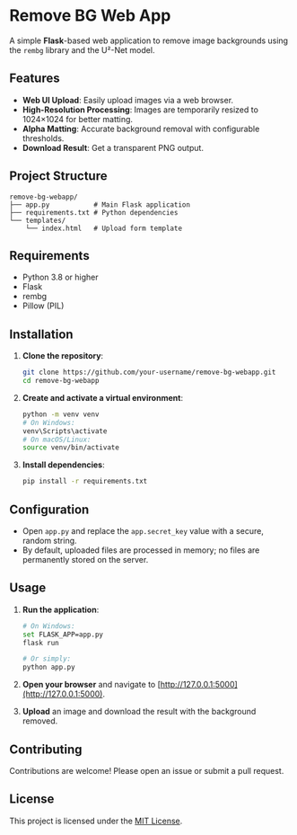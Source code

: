 # Remove BG Web App

A simple **Flask**-based web application to remove image backgrounds using the `rembg` library and the U²-Net model.

## Features

* **Web UI Upload**: Easily upload images via a web browser.
* **High-Resolution Processing**: Images are temporarily resized to 1024×1024 for better matting.
* **Alpha Matting**: Accurate background removal with configurable thresholds.
* **Download Result**: Get a transparent PNG output.

## Project Structure

```
remove-bg-webapp/
├── app.py           # Main Flask application
├── requirements.txt # Python dependencies
└── templates/
    └── index.html   # Upload form template
```

## Requirements

* Python 3.8 or higher
* Flask
* rembg
* Pillow (PIL)

## Installation

1. **Clone the repository**:

   ```bash
   git clone https://github.com/your-username/remove-bg-webapp.git
   cd remove-bg-webapp
   ```
2. **Create and activate a virtual environment**:

   ```bash
   python -m venv venv
   # On Windows:
   venv\Scripts\activate
   # On macOS/Linux:
   source venv/bin/activate
   ```
3. **Install dependencies**:

   ```bash
   pip install -r requirements.txt
   ```

## Configuration

* Open `app.py` and replace the `app.secret_key` value with a secure, random string.
* By default, uploaded files are processed in memory; no files are permanently stored on the server.

## Usage

1. **Run the application**:

   ```bash
   # On Windows:
   set FLASK_APP=app.py
   flask run

   # Or simply:
   python app.py
   ```
2. **Open your browser** and navigate to [http://127.0.0.1:5000](http://127.0.0.1:5000).
3. **Upload** an image and download the result with the background removed.

## Contributing

Contributions are welcome! Please open an issue or submit a pull request.

## License

This project is licensed under the [MIT License](LICENSE).
